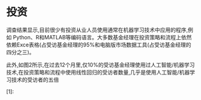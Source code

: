 # 投资

调查结果显示,目前很少有投资从业人员使用通常在机器学习技术中应用的程序,例如 Python、R和MATLAB等编码语言。大多数基金经理在投资策略和流程上依然依赖Exce表格(占受访基金经理的95%和电脑版市场数据工具(占受访基金经理的四分之三)。

此外,如图2所示,在过去12个月里,仅10%的受访基金经理使用过人工智能/机器学习技术,在投资策略和流程中使用线性回归的受访者数量,几乎是使用人工智能/机器学习技术的受访者的五倍

[1]:
